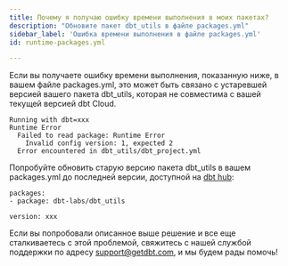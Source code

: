 ```yaml
---
title: Почему я получаю ошибку времени выполнения в моих пакетах?
description: "Обновите пакет dbt_utils в файле packages.yml"
sidebar_label: 'Ошибка времени выполнения в файле packages.yml'
id: runtime-packages.yml

---
```


Если вы получаете ошибку времени выполнения, показанную ниже, в вашем файле packages.yml, это может быть связано с устаревшей версией вашего пакета dbt_utils, которая не совместима с вашей текущей версией dbt Cloud.

```shell
Running with dbt=xxx
Runtime Error
  Failed to read package: Runtime Error
    Invalid config version: 1, expected 2  
  Error encountered in dbt_utils/dbt_project.yml
  ```

Попробуйте обновить старую версию пакета dbt_utils в вашем packages.yml до последней версии, доступной на [dbt hub](https://hub.getdbt.com/dbt-labs/dbt_utils/latest/):

```shell
packages:
- package: dbt-labs/dbt_utils

version: xxx
```

Если вы попробовали описанное выше решение и все еще сталкиваетесь с этой проблемой, свяжитесь с нашей службой поддержки по адресу support@getdbt.com, и мы будем рады помочь!